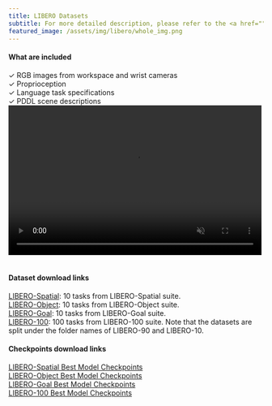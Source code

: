 ```yaml
---
title: LIBERO Datasets
subtitle: For more detailed description, please refer to the <a href="">LIBERO documentation</a>
featured_image: /assets/img/libero/whole_img.png
---
```


#### What are included

<div class="row justify-content-center align-items-center">
    <div class="col">
    &#10003; RGB images from workspace and wrist cameras<br>
    &#10003; Proprioception<br>
    &#10003; Language task specifications<br>
    &#10003; PDDL scene descriptions<br>
    </div>
    <!-- <div class="info info-horizontal bg-default" style=" background-color: #555!important">
        <div class="description pl-4">
        <h4 class="title text-warning">LIBERO</h4>
        <a href="" class="text-warning">[LIBERO codebase]</a>
        <p class="description opacity-8">
            <h6 class="display-7 text-white">
            <li>Procedural generation pipeline from human activity datasets</li>
            <li>130 tasks</li>
            <li>65,000 high-quality demonstrations for sample-efficient leanring</li>
            <li>Based on RoboSuite</li>
            </h6>
        </p>
        </div>
    </div> -->
    <div class="col">
    <!-- <video class="page-header-image card-background" autoplay loop muted playsinline poster="{{ page.featured_image | relative_url }}" src="{{ page.featured_video | relative_url }}"></video> -->
    <video class="ml-lg-5" autoplay loop muted playsinline src="{{ '/assets/videos/libero_demonstration_videos.mp4' | relative_url }}" height="295px" width="500px"></video>
    </div>
</div>

<!-- <div>
    &#10003; RGB images from workspace and wrist cameras<br>
    &#10003; Proprioception<br>
    &#10003; Language task specifications<br>
    &#10003; PDDL scene descriptions<br>
</div> -->

<br>


#### Dataset download links
<i class="fa fa-download"></i> [LIBERO-Spatial](https://utexas.box.com/shared/static/04k94hyizn4huhbv5sz4ev9p2h1p6s7f.zip): 10 tasks from LIBERO-Spatial suite.<br>
<i class="fa fa-download"></i> [LIBERO-Object](https://utexas.box.com/shared/static/avkklgeq0e1dgzxz52x488whpu8mgspk.zip): 10 tasks from LIBERO-Object suite.<br>
<i class="fa fa-download"></i> [LIBERO-Goal](https://utexas.box.com/shared/static/iv5e4dos8yy2b212pkzkpxu9wbdgjfeg.zip): 10 tasks from LIBERO-Goal suite.<br>
<i class="fa fa-download"></i> [LIBERO-100](https://utexas.box.com/shared/static/cv73j8zschq8auh9npzt876fdc1akvmk.zip): 100 tasks from LIBERO-100 suite. Note that the datasets are split under the folder names of LIBERO-90 and LIBERO-10.<br>


#### Checkpoints download links
<i class="fa fa-download"></i> [LIBERO-Spatial Best Model Checkpoints]() <br>
<i class="fa fa-download"></i> [LIBERO-Object Best Model Checkpoints]() <br>
<i class="fa fa-download"></i> [LIBERO-Goal Best Model Checkpoints]() <br>
<i class="fa fa-download"></i> [LIBERO-100 Best Model Checkpoints]() <br>
